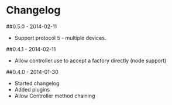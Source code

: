 # Changelog

##0.5.0 - 2014-02-11
 - Support protocol 5 - multiple devices.

##0.4.1 - 2014-02-11
 - Allow controller.use to accept a factory directly (node support)

##0.4.0 - 2014-01-30
 - Started changelog
 - Added plugins
 - Allow Controller method chaining